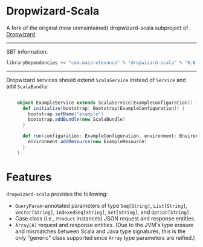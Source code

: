 Dropwizard-Scala
================

A fork of the original (now unmaintained) dropwizard-scala subproject of [Dropwizard](https://github.com/codahale/dropwizard).

***

SBT information:

```scala
libraryDependencies += "com.massrelevance" % "dropwizard-scala" % "0.6.2"
```

***

Dropwizard services should extend `ScalaService` instead of `Service`
and add `ScalaBundle`:

```scala

    object ExampleService extends ScalaService[ExampleConfiguration]) {
      def initialize(bootstrap: Bootstrap[ExampleConfiguration]) {
        bootstrap.setName("example")
        bootstrap.addBundle(new ScalaBundle)
      }

      def run(configuration: ExampleConfiguration, environment: Environment) {
        environment.addResource(new ExampleResource)
      }
    }
```

Features
========

`dropwizard-scala` provides the following:

* `QueryParam`-annotated parameters of type `Seq[String]`, `List[String]`, `Vector[String]`,
  `IndexedSeq[String]`, `Set[String]`, and `Option[String]`.
* Case class (i.e., `Product` instances) JSON request and response entities.
* `Array[A]` request and response entities. (Due to the JVM's type erasure and mismatches between
  Scala and Java type signatures, this is the only "generic" class supported since `Array` type
  parameters are reified.)
